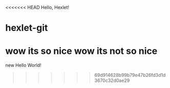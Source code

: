 <<<<<<< HEAD
Hello, Hexlet!
# hexlet-git
wow its so nice
wow its not so nice
=======
new Hello World!
>>>>>>> 69d914628b99b79e47b26fd3d1d3670c32d0ae29
